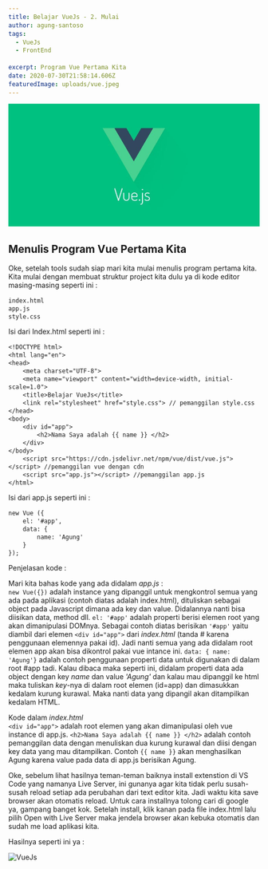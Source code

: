 ```yaml
---
title: Belajar VueJs - 2. Mulai
author: agung-santoso
tags:
  - VueJs
  - FrontEnd
  
excerpt: Program Vue Pertama Kita
date: 2020-07-30T21:58:14.606Z
featuredImage: uploads/vue.jpeg
---
```


![VueJs](./images/vue.jpeg)

## Menulis Program Vue Pertama Kita

Oke, setelah tools sudah siap mari kita mulai menulis program pertama kita. Kita mulai dengan membuat struktur project kita dulu ya di kode editor masing-masing seperti ini :

```
index.html
app.js
style.css

```

Isi dari Index.html seperti ini :

```
<!DOCTYPE html>
<html lang="en">
<head>
    <meta charset="UTF-8">
    <meta name="viewport" content="width=device-width, initial-scale=1.0">
    <title>Belajar VueJs</title>
    <link rel="stylesheet" href="style.css"> // pemanggilan style.css
</head>
<body>
    <div id="app">
        <h2>Nama Saya adalah {{ name }} </h2>
    </div>
</body>
    <script src="https://cdn.jsdelivr.net/npm/vue/dist/vue.js"></script> //pemanggilan vue dengan cdn
    <script src="app.js"></script> //pemanggilan app.js
</html>

```

Isi dari app.js seperti ini :

```
new Vue ({
    el: '#app',
    data: {
        name: 'Agung'
    }
});

```


Penjelasan kode :

Mari kita bahas kode yang ada didalam *app.js* :</br>
```new Vue({})``` adalah instance yang dipanggil untuk mengkontrol semua yang ada pada aplikasi (contoh diatas adalah index.html), dituliskan sebagai object pada Javascript dimana ada key dan value. Didalannya nanti bisa diisikan data, method dll.
```el: '#app'``` adalah properti berisi elemen root yang akan dimanipulasi DOMnya. Sebagai contoh diatas berisikan ```'#app'``` yaitu diambil dari elemen ```<div id="app">``` dari *index.html* (tanda # karena penggunaan elemennya pakai id). Jadi nanti semua yang ada didalam root elemen app akan bisa dikontrol pakai vue intance ini.
```data: { name: 'Agung'}``` adalah contoh penggunaan properti data untuk digunakan di dalam root #app tadi. Kalau dibaca maka seperti ini, didalam properti data ada object dengan key *name* dan value *'Agung'* dan kalau mau dipanggil ke html maka tuliskan *key*-nya di dalam root elemen (id=app) dan dimasukkan kedalam kurung kurawal. Maka nanti data yang dipangil akan ditampilkan kedalam HTML.

Kode dalam *index.html* </br>
```<div id="app">``` adalah root elemen yang akan dimanipulasi oleh vue instance di app.js.
```<h2>Nama Saya adalah {{ name }} </h2>``` adalah contoh pemanggilan data dengan menuliskan dua kurung kurawal dan diisi dengan key data yang mau ditampilkan. Contoh ```{{ name }}``` akan menghasilkan Agung karena value pada data di app.js berisikan Agung.

Oke, sebelum lihat hasilnya teman-teman baiknya install extenstion di VS Code yang namanya Live Server, ini gunanya agar kita tidak perlu susah-susah reload setiap ada perubahan dari text editor kita. Jadi waktu kita save browser akan otomatis reload. Untuk cara installnya tolong cari di google ya, gampang banget kok. Setelah install, klik kanan pada file index.html lalu pilih Open with Live Server maka jendela browser akan kebuka otomatis dan sudah me load aplikasi kita. 

Hasilnya seperti ini ya :

![VueJs](./images/vue-hasil-1.png)